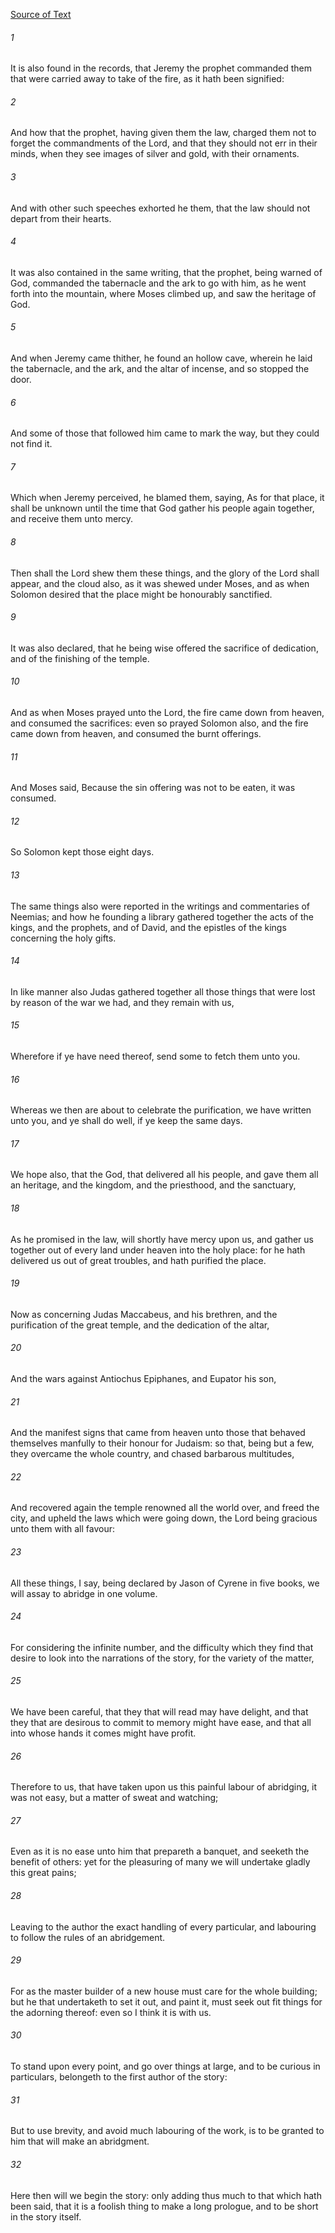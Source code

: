 [Source of Text](https://github.com/scrollmapper/bible_databases_deuterocanonical)

###### 1
It is also found in the records, that Jeremy the prophet commanded them that were carried away to take of the fire, as it hath been signified:

###### 2
And how that the prophet, having given them the law, charged them not to forget the commandments of the Lord, and that they should not err in their minds, when they see images of silver and gold, with their ornaments.

###### 3
And with other such speeches exhorted he them, that the law should not depart from their hearts.

###### 4
It was also contained in the same writing, that the prophet, being warned of God, commanded the tabernacle and the ark to go with him, as he went forth into the mountain, where Moses climbed up, and saw the heritage of God.

###### 5
And when Jeremy came thither, he found an hollow cave, wherein he laid the tabernacle, and the ark, and the altar of incense, and so stopped the door.

###### 6
And some of those that followed him came to mark the way, but they could not find it.

###### 7
Which when Jeremy perceived, he blamed them, saying, As for that place, it shall be unknown until the time that God gather his people again together, and receive them unto mercy.

###### 8
Then shall the Lord shew them these things, and the glory of the Lord shall appear, and the cloud also, as it was shewed under Moses, and as when Solomon desired that the place might be honourably sanctified.

###### 9
It was also declared, that he being wise offered the sacrifice of dedication, and of the finishing of the temple.

###### 10
And as when Moses prayed unto the Lord, the fire came down from heaven, and consumed the sacrifices: even so prayed Solomon also, and the fire came down from heaven, and consumed the burnt offerings.

###### 11
And Moses said, Because the sin offering was not to be eaten, it was consumed.

###### 12
So Solomon kept those eight days.

###### 13
The same things also were reported in the writings and commentaries of Neemias; and how he founding a library gathered together the acts of the kings, and the prophets, and of David, and the epistles of the kings concerning the holy gifts.

###### 14
In like manner also Judas gathered together all those things that were lost by reason of the war we had, and they remain with us,

###### 15
Wherefore if ye have need thereof, send some to fetch them unto you.

###### 16
Whereas we then are about to celebrate the purification, we have written unto you, and ye shall do well, if ye keep the same days.

###### 17
We hope also, that the God, that delivered all his people, and gave them all an heritage, and the kingdom, and the priesthood, and the sanctuary,

###### 18
As he promised in the law, will shortly have mercy upon us, and gather us together out of every land under heaven into the holy place: for he hath delivered us out of great troubles, and hath purified the place.

###### 19
Now as concerning Judas Maccabeus, and his brethren, and the purification of the great temple, and the dedication of the altar,

###### 20
And the wars against Antiochus Epiphanes, and Eupator his son,

###### 21
And the manifest signs that came from heaven unto those that behaved themselves manfully to their honour for Judaism: so that, being but a few, they overcame the whole country, and chased barbarous multitudes,

###### 22
And recovered again the temple renowned all the world over, and freed the city, and upheld the laws which were going down, the Lord being gracious unto them with all favour:

###### 23
All these things, I say, being declared by Jason of Cyrene in five books, we will assay to abridge in one volume.

###### 24
For considering the infinite number, and the difficulty which they find that desire to look into the narrations of the story, for the variety of the matter,

###### 25
We have been careful, that they that will read may have delight, and that they that are desirous to commit to memory might have ease, and that all into whose hands it comes might have profit.

###### 26
Therefore to us, that have taken upon us this painful labour of abridging, it was not easy, but a matter of sweat and watching;

###### 27
Even as it is no ease unto him that prepareth a banquet, and seeketh the benefit of others: yet for the pleasuring of many we will undertake gladly this great pains;

###### 28
Leaving to the author the exact handling of every particular, and labouring to follow the rules of an abridgement.

###### 29
For as the master builder of a new house must care for the whole building; but he that undertaketh to set it out, and paint it, must seek out fit things for the adorning thereof: even so I think it is with us.

###### 30
To stand upon every point, and go over things at large, and to be curious in particulars, belongeth to the first author of the story:

###### 31
But to use brevity, and avoid much labouring of the work, is to be granted to him that will make an abridgment.

###### 32
Here then will we begin the story: only adding thus much to that which hath been said, that it is a foolish thing to make a long prologue, and to be short in the story itself.